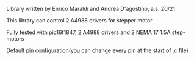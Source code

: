  Library written by Enrico Maraldi and Andrea D'agostino, a.s. 20/21
 
 This library can control 2 A4988 drivers for stepper motor
 
 Fully tested with pic16f1847, 2 A4988 drivers and 2 NEMA 17 1.5A step-motors
 	
 Default pin configuration(you can change every pin at the start of .c file)
